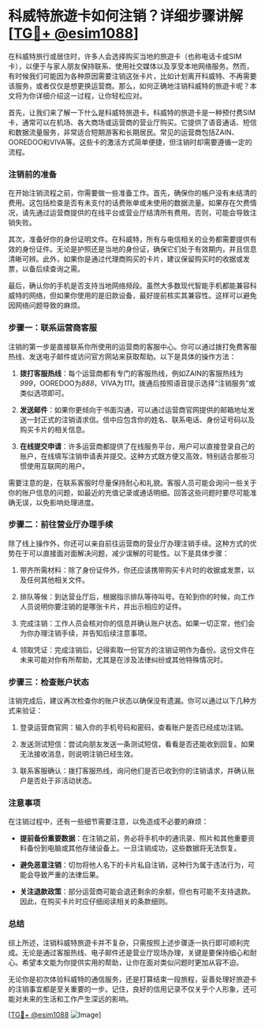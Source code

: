 # 科威特旅遊卡如何注销？详细步骤讲解[[TG💪+ @esim1088](https://t.me/s/esim1088)]

在科威特旅行或居住时，许多人会选择购买当地的旅遊卡（也称电话卡或SIM卡），以便于与家人朋友保持联系、使用社交媒体以及享受本地网络服务。然而，有时候我们可能因为各种原因需要注销这张卡片，比如计划离开科威特、不再需要该服务，或者仅仅是想更换运营商。那么，如何正确地注销科威特的旅遊卡呢？本文将为你详细介绍这一过程，让你轻松应对。

首先，让我们来了解一下什么是科威特旅遊卡。科威特的旅遊卡是一种预付费SIM卡，通常可以在机场、各大商场或运营商的营业厅购买。它提供了语音通话、短信和数据流量服务，非常适合短期游客和长期居民。常见的运营商包括ZAIN、OOREDOO和VIVA等。这些卡的激活方式简单便捷，但注销时却需要遵循一定的流程。

### 注销前的准备

在开始注销流程之前，你需要做一些准备工作。首先，确保你的帳户没有未结清的费用。这包括检查是否有未支付的话费账单或未使用的数据流量。如果存在欠费情况，请先通过运营商提供的在线平台或营业厅结清所有费用。否则，可能会导致注销失败。

其次，准备好你的身份证明文件。在科威特，所有与电信相关的业务都需要提供有效的身份证件。无论是护照还是当地的身份证，确保它们处于有效期内，并且信息清晰可辨。此外，如果你是通过代理商购买的卡片，建议保留购买时的收据或发票，以备后续查询之需。

最后，确认你的手机是否支持当地网络频段。虽然大多数现代智能手机都能兼容科威特的网络，但如果你使用的是旧款设备，最好提前核实其兼容性。这样可以避免因网络问题导致的麻烦。

### 步骤一：联系运营商客服

注销的第一步是直接联系你所使用的运营商的客服中心。你可以通过拨打免费客服热线、发送电子邮件或访问官方网站来获取帮助。以下是具体的操作方法：

1. **拨打客服热线**：每个运营商都有专门的客服热线，例如ZAIN的客服热线为*999*，OOREDOO为*888*，VIVA为*111*。拨通后按照语音提示选择“注销服务”或类似选项即可。

2. **发送邮件**：如果你更倾向于书面沟通，可以通过运营商官网提供的邮箱地址发送一封正式的注销请求信。信中应包含你的姓名、联系电话、身份证号码以及购买卡片的相关信息。

3. **在线提交申请**：许多运营商都提供了在线服务平台，用户可以直接登录自己的账户，在线填写注销申请表并提交。这种方式既方便又高效，特别适合那些习惯使用互联网的用户。

需要注意的是，在联系客服时尽量保持耐心和礼貌。客服人员可能会询问一些关于你的账户信息的问题，如最近的充值记录或通话明细。回答这些问题时要尽可能准确无误，以免影响处理进度。

### 步骤二：前往营业厅办理手续

除了线上操作外，你还可以亲自前往运营商的营业厅办理注销手续。这种方式的优势在于可以直接面对面解决问题，减少误解的可能性。以下是具体步骤：

1. 带齐所需材料：除了身份证件外，你还应该携带购买卡片时的收据或发票，以及任何其他相关文件。

2. 排队等候：到达营业厅后，根据指示排队等待叫号。在轮到你的时候，向工作人员说明你要注销的是哪张卡片，并出示相应的证件。

3. 完成注销：工作人员会核对你的信息并确认账户状态。如果一切正常，他们会为你办理注销手续，并告知后续注意事项。

4. 领取凭证：完成注销后，记得索取一份官方的注销证明作为备份。这份文件在未来可能对你有所帮助，尤其是在涉及法律纠纷或其他特殊情况时。

### 步骤三：检查账户状态

注销完成后，建议再次检查你的账户状态以确保没有遗漏。你可以通过以下几种方式来验证：

1. 登录运营商官网：输入你的手机号码和密码，查看账户是否已经成功注销。

2. 发送测试短信：尝试向朋友发送一条测试短信，看看是否还能收到回复。如果无法接收消息，则说明注销已经生效。

3. 联系客服确认：拨打客服热线，询问他们是否已收到你的注销请求，并确认账户是否处于非活动状态。

### 注意事项

在注销过程中，还有一些细节需要注意，以免造成不必要的麻烦：

- **提前备份重要数据**：在注销之前，务必将手机中的通讯录、照片和其他重要资料备份到电脑或其他存储设备上。一旦注销成功，这些数据将无法恢复。

- **避免恶意注销**：切勿将他人名下的卡片私自注销，这种行为属于违法行为，可能会导致严重的法律后果。

- **关注退款政策**：部分运营商可能会退还剩余的余额，但也有可能不支持退款。因此，在购买卡片时应仔细阅读相关的条款细则。

### 总结

综上所述，注销科威特旅遊卡并不复杂，只需按照上述步骤逐一执行即可顺利完成。无论是通过客服热线、电子邮件还是营业厅现场办理，关键是要保持细心和耐心。希望本文能为你提供实用的帮助，让你在面对类似问题时更加从容不迫。

无论你是初次体验科威特的通信服务，还是打算结束一段旅程，妥善处理好旅遊卡的注销事宜都是至关重要的一步。记住，良好的信用记录不仅关乎个人形象，还可能对未来的生活和工作产生深远的影响。

[[TG💪+ @esim1088](https://t.me/s/esim1088) ![Image](https://i.postimg.cc/4NQfJmqS/Snipaste-2025-05-13-00-14-12.png)]